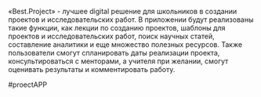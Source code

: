 «Best.Project» - лучшее digital решение для школьников в создании проектов и исследовательских работ. 
В приложении будут реализованы такие функции, как лекции по созданию проектов, шаблоны для проектов и исследовательских работ, поиск научных статей, 
составление аналитики и еще множество полезных ресурсов. 
Также пользователи смогут спланировать даты реализации проекта, консультироваться с менторами, а учителя при желании, смогут оценивать результаты 
и комментировать работу.

#proectAPP
